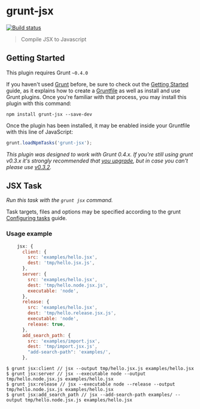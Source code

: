 # grunt-jsx
[![Build status](https://api.travis-ci.org/yosuke-furukawa/grunt-jsx.png)](https://travis-ci.org/yosuke-furukawa/grunt-jsx)


> Compile JSX to Javascript

## Getting Started
This plugin requires Grunt `~0.4.0`

If you haven't used [Grunt](http://gruntjs.com/) before, be sure to check out the [Getting Started](http://gruntjs.com/getting-started) guide, as it explains how to create a [Gruntfile](http://gruntjs.com/sample-gruntfile) as well as install and use Grunt plugins. Once you're familiar with that process, you may install this plugin with this command:

```shell
npm install grunt-jsx --save-dev
```

Once the plugin has been installed, it may be enabled inside your Gruntfile with this line of JavaScript:

```js
grunt.loadNpmTasks('grunt-jsx');
```

*This plugin was designed to work with Grunt 0.4.x. If you're still using grunt v0.3.x it's strongly recommended that [you upgrade](http://gruntjs.com/upgrading-from-0.3-to-0.4), but in case you can't please use [v0.3.2](https://github.com/gruntjs/grunt-contrib-coffee/tree/grunt-0.3-stable).*

## JSX Task
_Run this task with the `grunt jsx` command._

Task targets, files and options may be specified according to the grunt [Configuring tasks](http://gruntjs.com/configuring-tasks) guide.

### Usage example

```js
    jsx: {
      client: {
        src: 'examples/hello.jsx',
        dest: 'tmp/hello.jsx.js',
      },
      server: {
        src: 'examples/hello.jsx',
        dest: 'tmp/hello.node.jsx.js',
        executable: 'node',
      },
      release: {
        src: 'examples/hello.jsx',
        dest: 'tmp/hello.release.jsx.js',
        executable: 'node',
        release: true,
      },
      add_search_path: {
        src: 'examples/import.jsx',
        dest: 'tmp/import.jsx.js',
        "add-search-path": 'examples/',
      },
```

```shell
$ grunt jsx:client // jsx --output tmp/hello.jsx.js examples/hello.jsx
$ grunt jsx:server // jsx --executable node --output tmp/hello.node.jsx.js examples/hello.jsx
$ grunt jsx:release // jsx --executable node --release --output tmp/hello.node.jsx.js examples/hello.jsx
$ grunt jsx:add_search_path // jsx --add-search-path examples/ --output tmp/hello.node.jsx.js examples/hello.jsx
```
